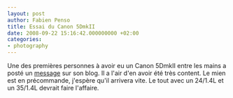 ```yaml
---
layout: post
author: Fabien Penso
title: Essai du Canon 5DmkII
date: 2008-09-22 15:16:42.000000000 +02:00
categories:
- photography
---
```

Une des premières personnes à avoir eu un Canon 5DmkII entre les mains a posté un <a href="http://blog.vincentlaforet.com/2008/09/20/something-very-interesting-is-comingboth-to-this-blog-and-to-our-industry/">message</a> sur son blog. Il a l'air d'en avoir été très content. Le mien est en précommande, j'espère qu'il arrivera vite. Le tout avec un 24/1.4L et un 35/1.4L devrait faire l'affaire.
